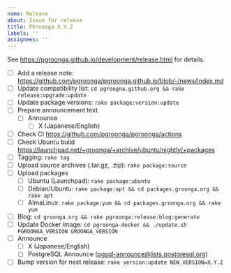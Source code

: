 ```yaml
---
name: Release
about: Issue for release
title: PGroonga X.Y.Z
labels: ''
assignees: ''
---
```


See https://pgroonga.github.io/development/release.html for details.

- [ ] Add a release note: https://github.com/pgroonga/pgroonga.github.io/blob/-/news/index.md
- [ ] Update compatibility list: `cd pgroogna.github.org && rake release:upgrade:update`
- [ ] Update package versions: `rake package:version:update`
- [ ] Prepare announcement text
  - [ ] Announce
    - [ ] X (Japanese/English)
- [ ] Check CI https://github.com/pgroonga/pgroonga/actions
- [ ] Check Ubuntu build https://launchpad.net/~groonga/+archive/ubuntu/nightly/+packages
- [ ] Tagging: `rake tag`
- [ ] Upload source archives (.tar.gz, .zip): `rake package:source`
- [ ] Upload packages
  - [ ] Ubuntu (Launchpad): `rake package:ubuntu`
  - [ ] Debian/Ubuntu: `rake package:apt && cd packages.groonga.org && rake apt`
  - [ ] AlmaLinux: `rake package:yum && cd packages.groonga.org && rake yum`
- [ ] Blog: `cd groonga.org && rake pgroonga:release:blog:generate`
- [ ] Update Docker image: `cd pgroonga-docker && ./update.sh PGROONGA_VERSION GROONGA_VERSION`
- [ ] Announce
  - [ ] X (Japanese/English)
  - [ ] PostgreSQL Announce (pgsql-announce@lists.postgresql.org)
- [ ] Bump version for next release: `rake version:update NEW_VERSION=X.Y.Z`
